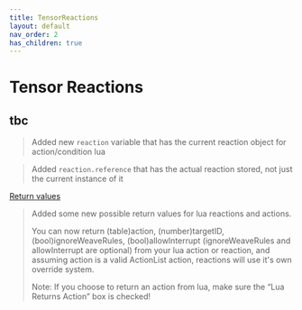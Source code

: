 ```yaml
---
title: TensorReactions
layout: default
nav_order: 2
has_children: true
---
```


# Tensor Reactions

## tbc


> Added new `reaction` variable that has the current reaction object for action/condition lua

> Added `reaction.reference` that has the actual reaction stored, not just the current instance of it


[Return values](https://discord.com/channels/617481815418077185/673326353243832349/690846130124095529)
> Added some new possible return values for lua reactions and actions.
> 
> You can now return (table)action, (number)targetID, (bool)ignoreWeaveRules, (bool)allowInterrupt (ignoreWeaveRules and allowInterrupt are optional) from your lua action or reaction, and assuming action is a valid ActionList action, reactions will use it's own override system.
>
> Note: If you choose to return an action from lua, make sure the “Lua Returns Action” box is checked!
